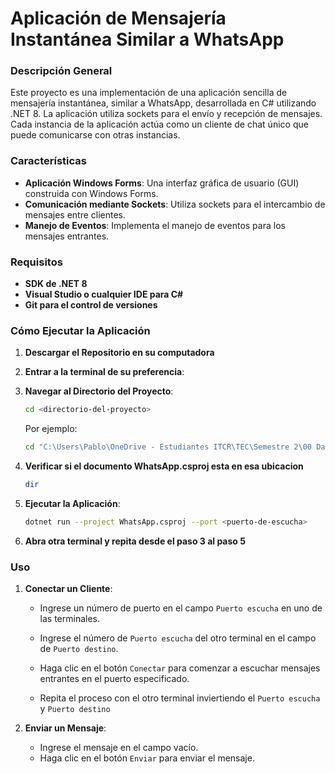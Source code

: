 # Aplicación de Mensajería Instantánea Similar a WhatsApp

### Descripción General
Este proyecto es una implementación de una aplicación sencilla de mensajería instantánea, similar a WhatsApp, desarrollada en C# utilizando .NET 8. La aplicación utiliza sockets para el envío y recepción de mensajes. 
Cada instancia de la aplicación actúa como un cliente de chat único que puede comunicarse con otras instancias.

### Características
- **Aplicación Windows Forms**: Una interfaz gráfica de usuario (GUI) construida con Windows Forms.
- **Comunicación mediante Sockets**: Utiliza sockets para el intercambio de mensajes entre clientes.
- **Manejo de Eventos**: Implementa el manejo de eventos para los mensajes entrantes.

### Requisitos
- **SDK de .NET 8**
- **Visual Studio o cualquier IDE para C#**
- **Git para el control de versiones**

### Cómo Ejecutar la Aplicación
1. **Descargar el Repositorio en su computadora**

2. **Entrar a la terminal de su preferencia**:

3. **Navegar al Directorio del Proyecto**:
   ```sh
   cd <directorio-del-proyecto>
   ```
   Por ejemplo:
      ```sh
   cd "C:\Users\Pablo\OneDrive - Estudiantes ITCR\TEC\Semestre 2\00 Datos\C#\WhatsApp\WhatsApp\WhatsApp"
   ```
4. **Verificar si el documento WhatsApp.csproj esta en esa ubicacion**
      ```sh
   dir
   ```
5. **Ejecutar la Aplicación**:
   ```sh
   dotnet run --project WhatsApp.csproj --port <puerto-de-escucha>
   ```
6. **Abra otra terminal y repita desde el paso 3 al paso 5**

### Uso
1. **Conectar un Cliente**:
   - Ingrese un número de puerto en el campo `Puerto escucha` en uno de las terminales.
   - Ingrese el número de `Puerto escucha` del otro terminal en el campo de `Puerto destino`.
   - Haga clic en el botón `Conectar` para comenzar a escuchar mensajes entrantes en el puerto especificado.
  
   - Repita el proceso con el otro terminal inviertiendo el `Puerto escucha` y `Puerto destino`

2. **Enviar un Mensaje**:
   - Ingrese el mensaje en el campo vacío.
   - Haga clic en el botón `Enviar` para enviar el mensaje.
